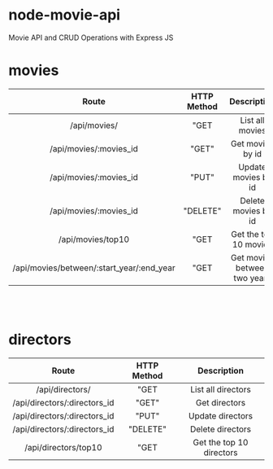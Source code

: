 # node-movie-api
Movie API and CRUD Operations with Express JS


# movies


| Route         | HTTP Method   | Description  |
| :-------------: |:-------------:| :-----:|
| /api/movies/   | "GET          | List all movies |
| /api/movies/:movies_id   | "GET"          | Get movies by id |
| /api/movies/:movies_id   | "PUT"          | Update movies by id |
| /api/movies/:movies_id   | "DELETE"          | Delete movies by id |
| /api/movies/top10   | "GET          | Get the top 10 movies |
| /api/movies/between/:start_year/:end_year   | "GET          |Get movies between two years |

<br>
<br>



# directors


| Route         | HTTP Method   | Description  |
| :-------------: |:-------------:| :-----:|
| /api/directors/   | "GET          | List all directors |
| /api/directors/:directors_id   | "GET"          | Get directors |
| /api/directors/:directors_id   | "PUT"          | Update directors |
| /api/directors/:directors_id   | "DELETE"          | Delete directors |
| /api/directors/top10   | "GET          | Get the top 10 directors |
